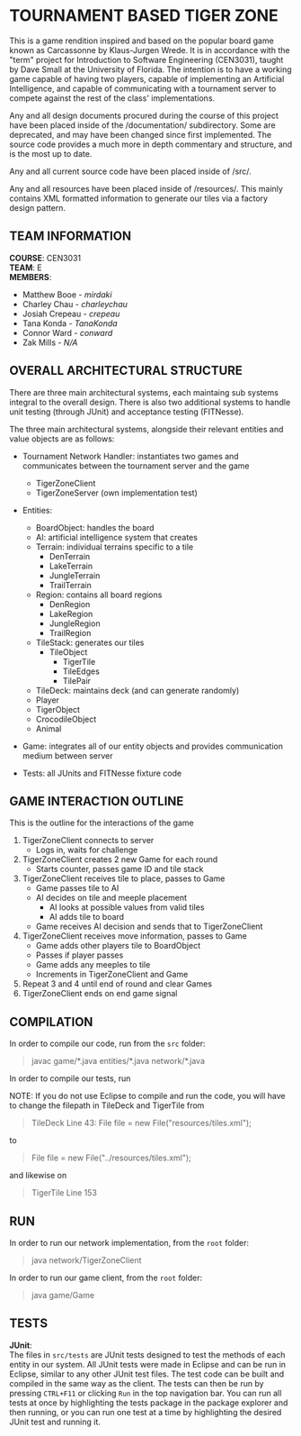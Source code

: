 # TOURNAMENT BASED TIGER ZONE

This is a game rendition inspired and based on the popular board game known as Carcassonne by Klaus-Jurgen Wrede. It is in accordance with the "term" project for Introduction to Software Engineering (CEN3031), taught by Dave Small at the University of Florida. The intention is to have a working game capable of having two players, capable of implementing an Artificial Intelligence, and capable of communicating with a tournament server to compete against the rest of the class' implementations.

Any and all design documents procured during the course of this project have been placed inside of the /documentation/ subdirectory. Some are deprecated, and may have been changed since first implemented. The source code provides a much more in depth commentary and structure, and is the most up to date.

Any and all current source code have been placed inside of /src/.

Any and all resources have been placed inside of /resources/. This mainly contains XML formatted information to generate our tiles via a factory design pattern.

## TEAM INFORMATION
__COURSE__: CEN3031  
__TEAM__: E  
__MEMBERS__:

- Matthew Booe - _mirdaki_
- Charley Chau - _charleychau_
- Josiah Crepeau - _crepeau_
- Tana Konda - _TanaKonda_
- Connor Ward - _conward_
- Zak Mills - _N/A_

## OVERALL ARCHITECTURAL STRUCTURE

There are three main architectural systems, each maintaing sub systems integral to the overall design. There is also two additional systems to handle unit testing (through JUnit) and acceptance testing (FITNesse).

The three main architectural systems, alongside their relevant entities and value objects are as follows:

- Tournament Network Handler: instantiates two games and communicates between the tournament server and the game
	- TigerZoneClient
	- TigerZoneServer (own implementation test)

- Entities:
	- BoardObject: handles the board
	- AI: artificial intelligence system that creates
	- Terrain: individual terrains specific to a tile
		- DenTerrain
		- LakeTerrain
		- JungleTerrain
		- TrailTerrain
	- Region: contains all board regions
		- DenRegion
		- LakeRegion
		- JungleRegion
		- TrailRegion
	- TileStack: generates our tiles
		- TileObject
			- TigerTile
			- TileEdges
			- TilePair
	- TileDeck: maintains deck (and can generate randomly)
	- Player
	- TigerObject
	- CrocodileObject
	- Animal

- Game: integrates all of our entity objects and provides communication medium between server
- Tests: all JUnits and FITNesse fixture code

## GAME INTERACTION OUTLINE
This is the outline for the interactions of the game

1. TigerZoneClient connects to server
	- Logs in, waits for challenge  
2. TigerZoneClient creates 2 new Game for each round
	- Starts counter, passes game ID and tile stack
3. TigerZoneClient receives tile to place, passes to Game
	- Game passes tile to AI
	- AI decides on tile and meeple placement
	 	- AI looks at possible values from valid tiles
		- AI adds tile to board
	- Game receives AI decision and sends that to TigerZoneClient
4. TigerZoneClient receives move information, passes to Game
 	- Game adds other players tile to BoardObject
	- Passes if player passes
	- Game adds any meeples to tile
	- Increments in TigerZoneClient and Game
5. Repeat 3 and 4 until end of round and clear Games
6. TigerZoneClient ends on end game signal 

## COMPILATION
In order to compile our code, run from the `src` folder:
>javac game/\*.java entities/\*.java network/\*.java

In order to compile our tests, run
>

NOTE: If you do not use Eclipse to compile and run the code, you will have to change the filepath in TileDeck and TigerTile from
> TileDeck Line 43: File file = new File("resources/tiles.xml");  

to
> File file = new File("../resources/tiles.xml");

and likewise on  
> TigerTile Line 153

## RUN
In order to run our network implementation, from the `root` folder:

>java network/TigerZoneClient <hostname> <port number> <server pasword> <username> <password>

In order to run our game client, from the `root` folder:
> java game/Game

## TESTS
__JUnit__:  
The files in `src/tests` are JUnit tests designed to test the methods of each entity in our system. All JUnit tests were made in Eclipse and can be run in Eclipse, similar to any other JUnit test files. The test code can be built and compiled in the same way as the client. The tests can then be run by pressing `CTRL+F11` or clicking `Run` in the top navigation bar. You can run all tests at once by highlighting the tests package in the package explorer and then running, or you can run one test at a time by highlighting the desired JUnit test and running it.
